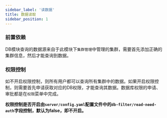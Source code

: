 ```yaml
---
sidebar_label: '读数据'
title: 数据读取
sidebar_position: 1
---
```


### 前置依赖

DB模块查询的数据源来自于此模块下`集群管理`中管理的集群，需要首先添加正确的集群信息，然后才能查询到数据。

### 权限控制

如不开启权限控制，则所有用户都可以查询所有集群中的数据。如果开启权限控制，则需要首先申请获取对应的DB权限，才能查询其数据。数据库权限的申请、审批都是在`权限`菜单中完成。

**权限控制是否开启由`server/config.yaml`配置文件中的`db-filter/read-need-auth`字段控制，默认为false，即不开启。**


